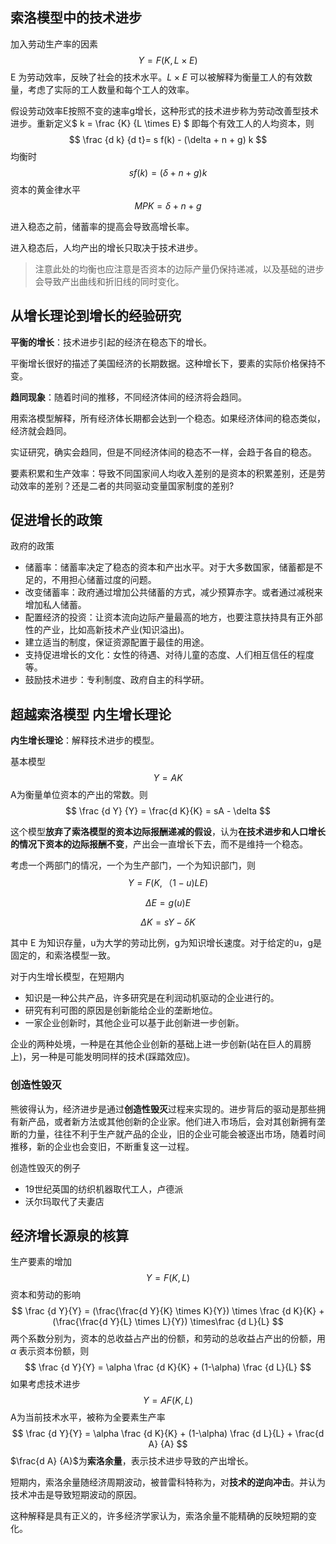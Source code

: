 ## 索洛模型中的技术进步



加入劳动生产率的因素
$$
Y = F(K, L \times E)
$$
 E 为劳动效率，反映了社会的技术水平。$L \times E$ 可以被解释为衡量工人的有效数量，考虑了实际的工人数量和每个工人的效率。



假设劳动效率E按照不变的速率g增长，这种形式的技术进步称为劳动改善型技术进步。重新定义$ k = \frac {K} {L \times E} $ 即每个有效工人的人均资本，则
$$
\frac {d k} {d t}= s f(k) - (\delta + n + g) k
$$
均衡时
$$
s f(k) = (\delta + n + g) k
$$
资本的黄金律水平
$$
MPK = \delta + n + g
$$


进入稳态之前，储蓄率的提高会导致高增长率。

进入稳态后，人均产出的增长只取决于技术进步。

> 注意此处的均衡也应注意是否资本的边际产量仍保持递减，以及基础的进步会导致产出曲线和折旧线的同时变化。



## 从增长理论到增长的经验研究



**平衡的增长**：技术进步引起的经济在稳态下的增长。

平衡增长很好的描述了美国经济的长期数据。这种增长下，要素的实际价格保持不变。



**趋同现象**：随着时间的推移，不同经济体间的经济将会趋同。

用索洛模型解释，所有经济体长期都会达到一个稳态。如果经济体间的稳态类似，经济就会趋同。

实证研究，确实会趋同，但是不同经济体间的稳态不一样，会趋于各自的稳态。



要素积累和生产效率：导致不同国家间人均收入差别的是资本的积累差别，还是劳动效率的差别？还是二者的共同驱动变量国家制度的差别? 



## 促进增长的政策



政府的政策

+ 储蓄率：储蓄率决定了稳态的资本和产出水平。对于大多数国家，储蓄都是不足的，不用担心储蓄过度的问题。
+ 改变储蓄率：政府通过增加公共储蓄的方式，减少预算赤字。或者通过减税来增加私人储蓄。
+ 配置经济的投资：让资本流向边际产量最高的地方，也要注意扶持具有正外部性的产业，比如高新技术产业(知识溢出)。
+ 建立适当的制度，保证资源配置于最佳的用途。
+ 支持促进增长的文化：女性的待遇、对待儿童的态度、人们相互信任的程度等。
+ 鼓励技术进步：专利制度、政府自主的科学研。



## 超越索洛模型 内生增长理论



**内生增长理论**：解释技术进步的模型。

基本模型
$$
Y = A K
$$
A为衡量单位资本的产出的常数。则
$$
\frac {d Y} {Y} = \frac{d K}{K} = sA - \delta
$$


这个模型**放弃了索洛模型的资本边际报酬递减的假设**，认为**在技术进步和人口增长的情况下资本的边际报酬不变**，产出会一直增长下去，而不是维持一个稳态。



考虑一个两部门的情况，一个为生产部门，一个为知识部门，则
$$
Y = F(K,（1-u)LE)
$$

$$
\Delta E = g(u) E
$$

$$
\Delta K = sY - \delta K
$$

其中 E 为知识存量，u为大学的劳动比例，g为知识增长速度。对于给定的u，g是固定的，和索洛模型一致。



对于内生增长模型，在短期内

+ 知识是一种公共产品，许多研究是在利润动机驱动的企业进行的。
+ 研究有利可图的原因是创新能给企业的垄断地位。
+ 一家企业创新时，其他企业可以基于此创新进一步创新。

企业的两种处境，一种是在其他企业创新的基础上进一步创新(站在巨人的肩膀上)，另一种是可能发明同样的技术(踩踏效应)。



### 创造性毁灭



熊彼得认为，经济进步是通过**创造性毁灭**过程来实现的。进步背后的驱动是那些拥有新产品，或者新方法或其他创新的企业家。他们进入市场后，会对其创新拥有垄断的力量，往往不利于生产就产品的企业，旧的企业可能会被逐出市场，随着时间推移，新的企业也会变旧，不断重复这一过程。



创造性毁灭的例子

+ 19世纪英国的纺织机器取代工人，卢德派
+ 沃尔玛取代了夫妻店



## 经济增长源泉的核算



生产要素的增加
$$
Y = F(K, L)
$$
资本和劳动的影响
$$
\frac {d Y}{Y} = (\frac{\frac{d Y}{K} \times K}{Y}) \times \frac {d K}{K} + (\frac{\frac{d Y}{L} \times L}{Y}) \times\frac {d L}{L}
$$
两个系数分别为，资本的总收益占产出的份额，和劳动的总收益占产出的份额，用$\alpha$ 表示资本份额，则
$$
\frac {d Y}{Y} = \alpha \frac {d K}{K} + (1-\alpha) \frac {d L}{L}
$$
如果考虑技术进步
$$
Y = A F(K, L)
$$
A为当前技术水平，被称为全要素生产率
$$
\frac {d Y}{Y} = \alpha \frac {d K}{K} + (1-\alpha) \frac {d L}{L} + \frac{d A} {A}
$$
$\frac{d A} {A}$​ 为**索洛余量**，表示技术进步导致的产出增长。



短期内，索洛余量随经济周期波动，被普雷科特称为，对**技术的逆向冲击**。并认为技术冲击是导致短期波动的原因。



这种解释是具有正义的，许多经济学家认为，索洛余量不能精确的反映短期的变化。



